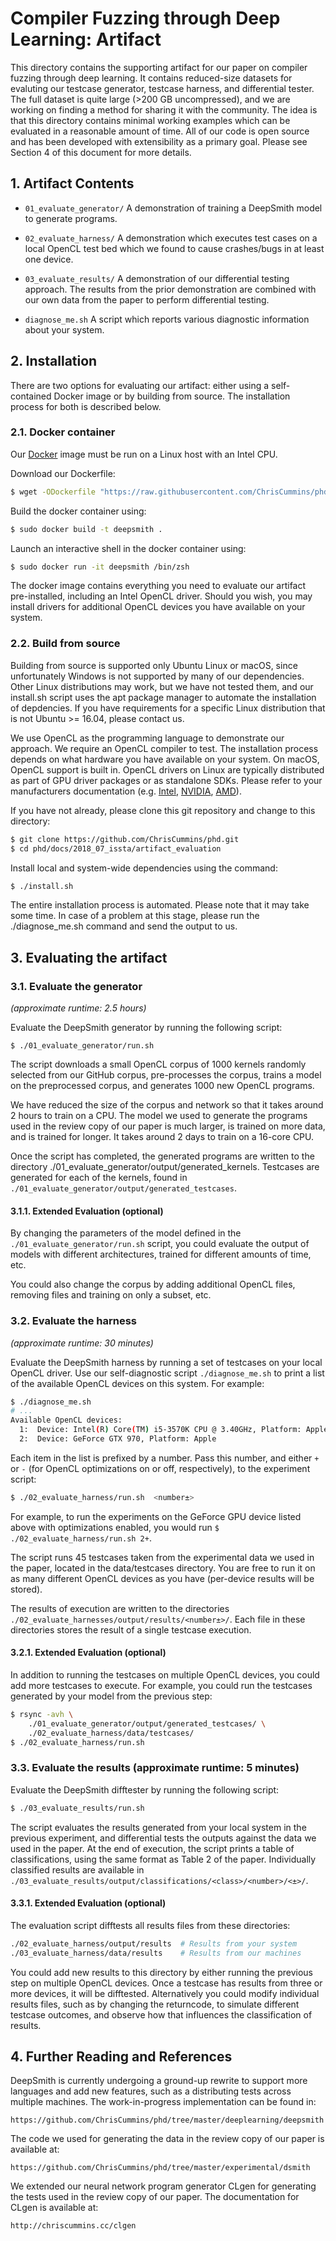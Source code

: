 # Compiler Fuzzing through Deep Learning: Artifact

This directory contains the supporting artifact for our paper on compiler
fuzzing through deep learning. It contains reduced-size datasets for evaluting
our testcase generator, testcase harness, and differential tester. The full
dataset is quite large (>200 GB uncompressed), and we are working on finding a
method for sharing it with the community. The idea is that this directory
contains minimal working examples which can be evaluated in a reasonable amount
of time. All of our code is open source and has been developed with
extensibility as a primary goal. Please see Section 4 of this document for
more details.


## 1. Artifact Contents

 * `01_evaluate_generator/` A demonstration of training a DeepSmith model to 
   generate programs.

 * `02_evaluate_harness/` A demonstration which executes test cases on a local 
   OpenCL test bed which we found to cause crashes/bugs in at least one device.

 * `03_evaluate_results/` A demonstration of our differential testing approach. 
   The results from the prior demonstration are combined with our own data from
   the paper to perform differential testing.

 * `diagnose_me.sh` A script which reports various diagnostic information about
 your system.


## 2. Installation

There are two options for evaluating our artifact: either using a
self-contained Docker image or by building from source. The installation
process for both is described below.


### 2.1. Docker container

Our [Docker](https://docs.docker.com/install/) image must be run on a Linux host
with an Intel CPU.

Download our Dockerfile:

```sh
$ wget -ODockerfile "https://raw.githubusercontent.com/ChrisCummins/phd/919a535e1c4ddc0a9aea3fa610550e14423fea74/docs/2018_07_issta/artifact_evaluation/Dockerfile"
```

Build the docker container using:

```sh
$ sudo docker build -t deepsmith .
```

Launch an interactive shell in the docker container using:

```sh
$ sudo docker run -it deepsmith /bin/zsh
```

The docker image contains everything you need to evaluate our artifact 
pre-installed, including an Intel OpenCL driver. Should you wish, you may 
install drivers for additional OpenCL devices you have available on your system.


### 2.2. Build from source

Building from source is supported only Ubuntu Linux or macOS, since
unfortunately Windows is not supported by many of our dependencies. Other Linux
distributions may work, but we have not tested them, and our install.sh script
uses the apt package manager to automate the installation of depdencies. If you
have requirements for a specific Linux distribution that is not Ubuntu >=
16.04, please contact us.

We use OpenCL as the programming language to demonstrate our approach. We
require an OpenCL compiler to test. The installation process depends on what
hardware you have available on your system. On macOS, OpenCL support is built
in. OpenCL drivers on Linux are typically distributed as part of GPU driver
packages or as standalone SDKs. Please refer to your manufacturers
documentation (e.g. [Intel](https://software.intel.com/en-us/intel-opencl),
[NVIDIA](http://www.nvidia.com/drivers), 
[AMD](https://www.amd.com/en-us/solutions/professional/hpc/opencl)).

If you have not already, please clone this git repository and change to this
directory:

```sh
$ git clone https://github.com/ChrisCummins/phd.git
$ cd phd/docs/2018_07_issta/artifact_evaluation
```

Install local and system-wide dependencies using the command:

```sh
$ ./install.sh
```

The entire installation process is automated. Please note that it may take
some time. In case of a problem at this stage, please run the ./diagnose_me.sh
command and send the output to us.


## 3. Evaluating the artifact


### 3.1. Evaluate the generator
*(approximate runtime: 2.5 hours)*

Evaluate the DeepSmith generator by running the following script:

```
$ ./01_evaluate_generator/run.sh
```

The script downloads a small OpenCL corpus of 1000 kernels randomly selected
from our GitHub corpus, pre-processes the corpus, trains a model on the
preprocessed corpus, and generates 1000 new OpenCL programs.

We have reduced the size of the corpus and network so that it takes around 2
hours to train on a CPU. The model we used to generate the programs used in the
review copy of our paper is much larger, is trained on more data, and is trained
for longer. It takes around 2 days to train on a 16-core CPU.

Once the script has completed, the generated programs are written to the
directory ./01_evaluate_generator/output/generated_kernels. Testcases are
generated for each of the kernels, found in
`./01_evaluate_generator/output/generated_testcases`.

#### 3.1.1. Extended Evaluation (optional)

By changing the parameters of the model defined in the
`./01_evaluate_generator/run.sh` script, you could evaluate the output of models
with different architectures, trained for different amounts of time, etc.

You could also change the corpus by adding additional OpenCL files, removing
files and training on only a subset, etc.


### 3.2. Evaluate the harness
*(approximate runtime: 30 minutes)*


Evaluate the DeepSmith harness by running a set of testcases on your local
OpenCL driver. Use our self-diagnostic script `./diagnose_me.sh` to print a list
of the available OpenCL devices on this system. For example:

```sh
$ ./diagnose_me.sh
# ...
Available OpenCL devices:
  1:  Device: Intel(R) Core(TM) i5-3570K CPU @ 3.40GHz, Platform: Apple
  2:  Device: GeForce GTX 970, Platform: Apple
```

Each item in the list is prefixed by a number. Pass this number, and either `+`
or `-` (for OpenCL optimizations on or off, respectively), to the
experiment script:

```sh
$ ./02_evaluate_harness/run.sh  <number±>
```

For example, to run the experiments on the GeForce GPU device listed above with
optimizations enabled, you would run `$ ./02_evaluate_harness/run.sh 2+`.

The script runs 45 testcases taken from the experimental data we used in the
paper, located in the data/testcases directory. You are free to run it on as
many different OpenCL devices as you have (per-device results will be stored).

The results of execution are written to the directories
`./02_evaluate_harnesses/output/results/<number±>/`. Each file in these
directories stores the result of a single testcase execution.


#### 3.2.1. Extended Evaluation (optional)

In addition to running the testcases on multiple OpenCL devices, you could add
more testcases to execute. For example, you could run the testcases generated
by your model from the previous step:

```sh
$ rsync -avh \
    ./01_evaluate_generator/output/generated_testcases/ \
    ./02_evaluate_harness/data/testcases/
$ ./02_evaluate_harness/run.sh
```

### 3.3. Evaluate the results (approximate runtime: 5 minutes)

Evaluate the DeepSmith difftester by running the following script:

```sh
$ ./03_evaluate_results/run.sh
```

The script evaluates the results generated from your local system in the
previous experiment, and differential tests the outputs against the data we
used in the paper. At the end of execution, the script prints a table of
classifications, using the same format as Table 2 of the paper. Individually
classified results are available in
`./03_evaluate_results/output/classifications/<class>/<number>/<±>/`.


#### 3.3.1. Extended Evaluation (optional)

The evaluation script difftests all results files from these directories:

```sh
./02_evaluate_harness/output/results  # Results from your system
./03_evaluate_harness/data/results    # Results from our machines
```

You could add new results to this directory by either running the previous
step on multiple OpenCL devices. Once a testcase has results from three or more
devices, it will be difftested. Alternatively you could modify individual
results files, such as by changing the returncode, to simulate different
testcase outcomes, and observe how that influences the classification of
results.


## 4. Further Reading and References

DeepSmith is currently undergoing a ground-up rewrite to support more languages
and add new features, such as a distributing tests across multiple machines.
The work-in-progress implementation can be found in:

    https://github.com/ChrisCummins/phd/tree/master/deeplearning/deepsmith

The code we used for generating the data in the review copy of our paper is
available at:

    https://github.com/ChrisCummins/phd/tree/master/experimental/dsmith

We extended our neural network program generator CLgen for generating the
tests used in the review copy of our paper. The documentation for CLgen is
available at:

    http://chriscummins.cc/clgen
